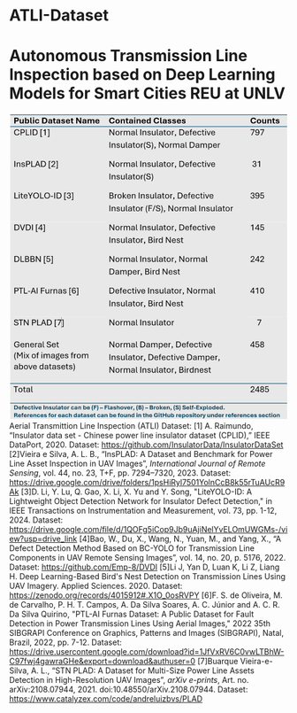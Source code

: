 # ATLI-Dataset
# Autonomous Transmission Line Inspection based on Deep Learning Models for Smart Cities REU at UNLV 
![My Image](https://github.com/oscartsai2620/ATLI-Dataset/blob/main/table.png)
Aerial Transmittion Line Inspection (ATLI) Dataset:
[1] A. Raimundo, “Insulator data set - Chinese power line insulator dataset (CPLID),” IEEE DataPort, 2020. Dataset: https://github.com/InsulatorData/InsulatorDataSet
[2]Vieira e Silva, A. L. B., “InsPLAD: A Dataset and Benchmark for Power Line Asset Inspection in UAV Images”, <i>International Journal of Remote Sensing</i>, vol. 44, no. 23, T+F, pp. 7294–7320, 2023. Dataset: https://drive.google.com/drive/folders/1psHiRyl7501YolnCcB8k55rTuAUcR9Ak
[3]D. Li, Y. Lu, Q. Gao, X. Li, X. Yu and Y. Song, "LiteYOLO-ID: A Lightweight Object Detection Network for Insulator Defect Detection," in IEEE Transactions on Instrumentation and Measurement, vol. 73, pp. 1-12, 2024. Dataset: https://drive.google.com/file/d/1QOFg5iCop9Jb9uAjiNelYvELOmUWGMs-/view?usp=drive_link
[4]Bao, W., Du, X., Wang, N., Yuan, M., and Yang, X., “A Defect Detection Method Based on BC-YOLO for Transmission Line Components in UAV Remote Sensing Images”, vol. 14, no. 20, p. 5176, 2022. Dataset: https://github.com/Emp-8/DVDI
[5]Li J, Yan D, Luan K, Li Z, Liang H. Deep Learning-Based Bird's Nest Detection on Transmission Lines Using UAV Imagery. Applied Sciences. 2020. Dataset: https://zenodo.org/records/4015912#.X1O_0osRVPY
[6]F. S. de Oliveira, M. de Carvalho, P. H. T. Campos, A. Da Silva Soares, A. C. Júnior and A. C. R. Da Silva Quirino, "PTL-AI Furnas Dataset: A Public Dataset for Fault Detection in Power Transmission Lines Using Aerial Images," 2022 35th SIBGRAPI Conference on Graphics, Patterns and Images (SIBGRAPI), Natal, Brazil, 2022, pp. 7-12. Dataset: https://drive.usercontent.google.com/download?id=1JfVxRV6C0vwLTBhW-C97fwj4gawraGHe&export=download&authuser=0
[7]Buarque Vieira-e-Silva, A. L., “STN PLAD: A Dataset for Multi-Size Power Line Assets Detection in High-Resolution UAV Images”, <i>arXiv e-prints</i>, Art. no. arXiv:2108.07944, 2021. doi:10.48550/arXiv.2108.07944. Dataset: https://www.catalyzex.com/code/andreluizbvs/PLAD





